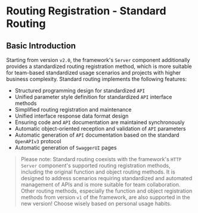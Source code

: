 # Routing Registration - Standard Routing

## Basic Introduction

Starting from version `v2.0`, the framework's `Server` component additionally provides a standardized routing registration method, which is more suitable for team-based standardized usage scenarios and projects with higher business complexity. Standard routing implements the following features:

- Structured programming design for standardized `API`
- Unified parameter style definition for standardized `API` interface methods
- Simplified routing registration and maintenance
- Unified interface response data format design
- Ensuring code and `API` documentation are maintained synchronously
- Automatic object-oriented reception and validation of `API` parameters
- Automatic generation of `API` documentation based on the standard `OpenAPIv3` protocol
- Automatic generation of `SwaggerUI` pages

> Please note: Standard routing coexists with the framework's `HTTP Server` component's supported routing registration methods, including the original function and object routing methods. It is designed to address scenarios requiring standardized and automated management of APIs and is more suitable for team collaboration. Other routing methods, especially the function and object registration methods from version `v1` of the framework, are also supported in the new version! Choose wisely based on personal usage habits.
